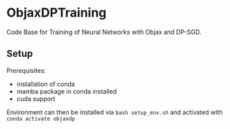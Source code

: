 # ObjaxDPTraining

Code Base for Training of Neural Networks with Objax and DP-SGD.

## Setup
Prerequisites: 
 - installation of conda
 - mamba package in conda installed
 - cuda support

Environment can then be installed via `bash setup_env.sh` and activated with `conda activate objaxdp`